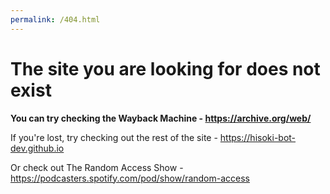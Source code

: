 ```yaml
---
permalink: /404.html
---
```

# The site you are looking for does not exist
**You can try checking the Wayback Machine - https://archive.org/web/**

If you're lost, try checking out the rest of the site - https://hisoki-bot-dev.github.io

Or check out The Random Access Show - https://podcasters.spotify.com/pod/show/random-access
